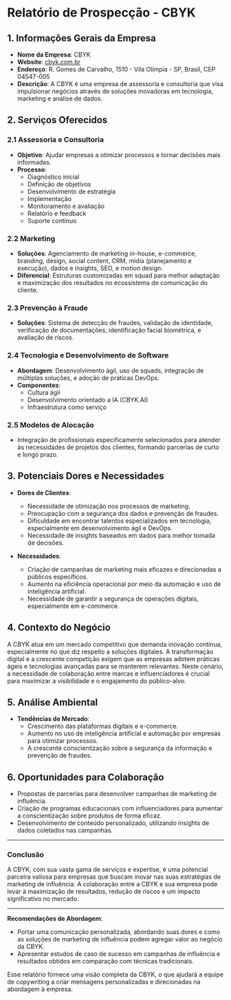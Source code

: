 # Relatório de Prospecção - CBYK

## 1. Informações Gerais da Empresa
- **Nome da Empresa**: CBYK
- **Website**: [cbyk.com.br](http://www.cbyk.com.br)
- **Endereço**: R. Gomes de Carvalho, 1510 - Vila Olímpia - SP, Brasil, CEP 04547-005
- **Descrição**: A CBYK é uma empresa de assessoria e consultoria que visa impulsionar negócios através de soluções inovadoras em tecnologia, marketing e análise de dados.

## 2. Serviços Oferecidos
### 2.1 Assessoria e Consultoria
- **Objetivo**: Ajudar empresas a otimizar processos e tornar decisões mais informadas.
- **Processo**: 
  - Diagnóstico inicial
  - Definição de objetivos
  - Desenvolvimento de estratégia
  - Implementação
  - Monitoramento e avaliação
  - Relatório e feedback
  - Suporte contínuo

### 2.2 Marketing
- **Soluções**: Agenciamento de marketing in-house, e-commerce, branding, design, social content, CRM, mídia (planejamento e execução), dados e insights, SEO, e motion design.
- **Diferencial**: Estruturas customizadas em squad para melhor adaptação e maximização dos resultados no ecossistema de comunicação do cliente.

### 2.3 Prevenção à Fraude
- **Soluções**: Sistema de detecção de fraudes, validação de identidade, verificação de documentações, identificação facial biométrica, e avaliação de riscos.

### 2.4 Tecnologia e Desenvolvimento de Software
- **Abordagem**: Desenvolvimento ágil, uso de squads, integração de múltiplas soluções, e adoção de práticas DevOps.
- **Componentes**:
  - Cultura ágil
  - Desenvolvimento orientado a IA (CBYK.AI)
  - Infraestrutura como serviço

### 2.5 Modelos de Alocação
- Integração de profissionais especificamente selecionados para atender às necessidades de projetos dos clientes, formando parcerias de curto e longo prazo.

## 3. Potenciais Dores e Necessidades
- **Dores de Clientes**:
  - Necessidade de otimização nos processos de marketing.
  - Preocupação com a segurança dos dados e prevenção de fraudes.
  - Dificuldade em encontrar talentos especializados em tecnologia, especialmente em desenvolvimento ágil e DevOps.
  - Necessidade de insights baseados em dados para melhor tomada de decisões.

- **Necessidades**:
  - Criação de campanhas de marketing mais eficazes e direcionadas a públicos específicos.
  - Aumento na eficiência operacional por meio da automação e uso de inteligência artificial.
  - Necessidade de garantir a segurança de operações digitais, especialmente em e-commerce.

## 4. Contexto do Negócio
A CBYK atua em um mercado competitivo que demanda inovação contínua, especialmente no que diz respeito a soluções digitales. A transformação digital e a crescente competição exigem que as empresas adotem práticas ágeis e tecnologias avançadas para se manterem relevantes. Neste cenário, a necessidade de colaboração entre marcas e influenciadores é crucial para maximizar a visibilidade e o engajamento do público-alvo.

## 5. Análise Ambiental
- **Tendências de Mercado**:
  - Crescimento das plataformas digitais e e-commerce.
  - Aumento no uso de inteligência artificial e automação por empresas para otimizar processos.
  - A crescente conscientização sobre a segurança da informação e prevenção de fraudes.

## 6. Oportunidades para Colaboração
- Propostas de parcerias para desenvolver campanhas de marketing de influência.
- Criação de programas educacionais com influenciadores para aumentar a conscientização sobre produtos de forma eficaz.
- Desenvolvimento de conteúdo personalizado, utilizando insights de dados coletados nas campanhas.

---

### Conclusão
A CBYK, com sua vasta gama de serviços e expertise, é uma potencial parceira valiosa para empresas que buscam inovar nas suas estratégias de marketing de influência. A colaboração entre a CBYK e sua empresa pode levar à maximização de resultados, redução de riscos e um impacto significativo no mercado.

---

**Recomendações de Abordagem**: 
- Portar uma comunicação personalizada, abordando suas dores e como as soluções de marketing de influência podem agregar valor ao negócio da CBYK.
- Apresentar estudos de caso de sucesso em campanhas de influência e resultados obtidos em comparação com técnicas tradicionais.

Esse relatório fornece uma visão completa da CBYK, o que ajudará a equipe de copywriting a criar mensagens personalizadas e direcionadas na abordagem à empresa.